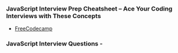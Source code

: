 ### JavaScript Interview Prep Cheatsheet – Ace Your Coding Interviews with These Concepts
- [FreeCodecamp](https://www.freecodecamp.org/news/javascript-interview-prep-cheatsheet/)

### JavaScript Interview Questions - 